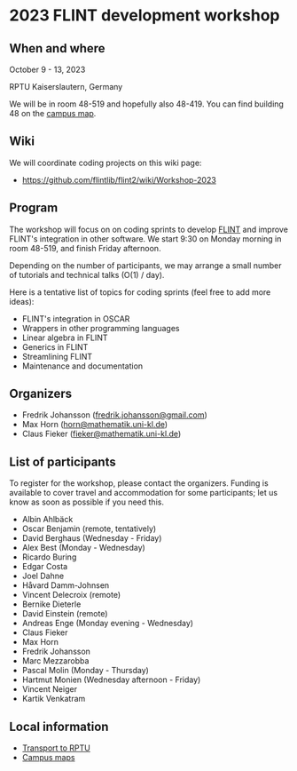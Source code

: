 # 2023 FLINT development workshop

## When and where

October 9 - 13, 2023

RPTU Kaiserslautern, Germany

We will be in room 48-519 and hopefully also 48-419. You can find building 48 on the [campus map](https://rptu.de/en/campus-maps).

## Wiki

We will coordinate coding projects on this wiki page:

* <https://github.com/flintlib/flint2/wiki/Workshop-2023>

## Program

The workshop will focus on on coding sprints to develop [FLINT](https://flintlib.org/) and improve FLINT's integration in other software.
We start 9:30 on Monday morning in room 48-519, and finish Friday afternoon.

Depending on the number of participants, we may arrange a small number of tutorials and technical talks (O(1) / day).

Here is a tentative list of topics for coding sprints (feel free to add more ideas):

* FLINT's integration in OSCAR
* Wrappers in other programming languages
* Linear algebra in FLINT
* Generics in FLINT
* Streamlining FLINT
* Maintenance and documentation

## Organizers

* Fredrik Johansson (<fredrik.johansson@gmail.com>)
* Max Horn (<horn@mathematik.uni-kl.de>)
* Claus Fieker (<fieker@mathematik.uni-kl.de>)

## List of participants

To register for the workshop, please contact the organizers. Funding is available to cover travel and accommodation for some participants; let us know as soon as possible if you need this.

* Albin Ahlbäck
* Oscar Benjamin (remote, tentatively)
* David Berghaus (Wednesday - Friday)
* Alex Best (Monday - Wednesday)
* Ricardo Buring
* Edgar Costa
* Joel Dahne
* Håvard Damm-Johnsen
* Vincent Delecroix (remote)
* Bernike Dieterle
* David Einstein (remote)
* Andreas Enge (Monday evening - Wednesday)
* Claus Fieker
* Max Horn
* Fredrik Johansson
* Marc Mezzarobba
* Pascal Molin (Monday - Thursday)
* Hartmut Monien (Wednesday afternoon - Friday)
* Vincent Neiger
* Kartik Venkatram

## Local information

* [Transport to RPTU](https://rptu.de/en/routes-and-means-of-transport)
* [Campus maps](https://rptu.de/en/campus-maps)
